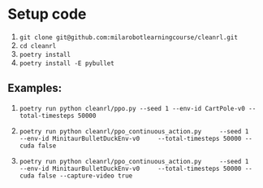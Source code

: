# Setup code


1. `git clone git@github.com:milarobotlearningcourse/cleanrl.git`
1. `cd cleanrl`
1. `poetry install`
1. `poetry install -E pybullet`


## Examples: 

1. `poetry run python cleanrl/ppo.py --seed 1 --env-id CartPole-v0 --total-timesteps 50000`

1. `poetry run python cleanrl/ppo_continuous_action.py     --seed 1     --env-id MinitaurBulletDuckEnv-v0     --total-timesteps 50000 --cuda false`
1. `poetry run python cleanrl/ppo_continuous_action.py     --seed 1     --env-id MinitaurBulletDuckEnv-v0     --total-timesteps 50000 --cuda false --capture-video true` 